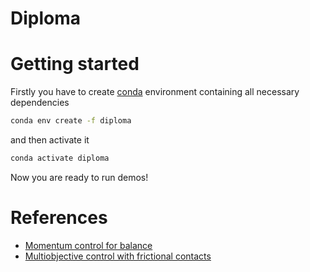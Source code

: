 # Diploma #

# Getting started #

Firstly you have to create [conda](https://docs.anaconda.com/free/miniconda/index.html) environment containing all necessary dependencies
```bash
conda env create -f diploma
```
and then activate it
```bash
conda activate diploma
```

Now you are ready to run demos!

# References #

- [Momentum control for balance](https://www.cs.ucr.edu/~cshelton/papers/docs/balance09.pdf)
- [Multiobjective control with frictional contacts](https://people.csail.mit.edu/yeuhi/papers/abe-2007-mcf.pdf)
